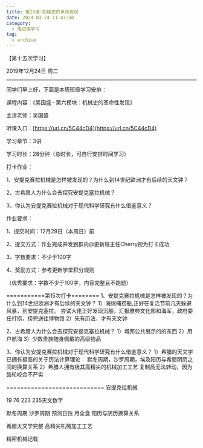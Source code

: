 ```yaml
---
title: 第15课-机械史的革命发现
date: 2024-03-24 11:47:50
category:
  - 笔记侠学习
tag:
  - archive
---
```

【第十五次学习】

2019年12月24日 周二   

----------------------------------

同学们早上好，下面是本周班级学习安排：

课程内容：《吴国盛 · 第六模块：机械史的革命性发现》

主讲老师：吴国盛 

听课入口：[https://url.cn/5C44cD4](https://url.cn/5C44cD4)

学习章节：3讲

学习时长：28分钟（总时长，可自行安排时间学习）

打卡作业：

1、安提克赛拉机械是怎样被发现的？为什么到14世纪欧洲才有后续的天文钟？

2、古希腊人为什么会去探究安提克塞拉机械？

3、你认为安提克赛拉机械对于现代科学研究有什么借鉴意义？

作业要求：

1、提交时间：12月29日（本周日）前

2、提交方式：作业完成并发到群内@更新班主任Cherry视为打卡成功

3、字数要求：不少于100字

4、奖励方式：参考更新学堂积分规则

（优秀要求：字数不少于100字，内容完整且不跑题）

===========第15次打卡========
1、安提克赛拉机械是怎样被发现的？为什么到14世纪欧洲才有后续的天文钟？
1）海绵捕捞船,正好在复活节前几天躲避风暴，到安提克塞拉。
尝试大佬正好发现沉船，汇报雅典文化部和海军，政府委任打捞，捞完送往博物馆
2）先有历法，才有天文钟

2、古希腊人为什么会去探究安提克塞拉机械？
1）城邦公共展示的的东西
2）用户航海
3）少数贵族随身佩戴的高级物品

3、你认为安提克赛拉机械对于现代科学研究有什么借鉴意义？
1）希腊的天文学已拥有极高的关于历法计算理论：
默冬周期，沙罗周期，埃及阳历与希腊阴历之间的换算关系
2）希腊人拥有极其高精尖的机械加工工艺
复制品无法转动，因为齿轮咬合不严实

============================
安提克拉机械

19 76 223  235天文数字

默冬周期
沙罗周期 预测日蚀 月全食
阳历与阴历换算关系

希腊天文学完整
高精尖机械加工工艺

精密机械记载
